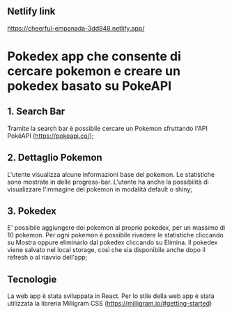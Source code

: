 ## Netlify link
https://cheerful-empanada-3dd948.netlify.app/

# Pokedex app che consente di cercare pokemon e creare un pokedex basato su PokeAPI

## 1. Search Bar
Tramite la search bar è possibile cercare un Pokemon sfruttando l'API PokéAPI (https://pokeapi.co/);

## 2. Dettaglio Pokemon
L'utente visualizza alcune informazioni base del pokemon. Le statistiche sono mostrate in delle progress-bar. L'utente ha anche la possibilità di visualizzare l'immagine del pokemon in modalità default o shiny;

## 3. Pokedex
E' possibile aggiungere dei pokemon al proprio pokedex, per un massimo di 10 pokemon. Per ogni pokemon è possibile rivedere le statistiche cliccando su Mostra oppure eliminarlo dal pokedex cliccando su Elimina. Il pokedex viene salvato nel local storage, così che sia disponibile anche dopo il refresh o al riavvio dell'app;

## Tecnologie
La web app è stata sviluppata in React. Per lo stile della web app è stata utilizzata la libreria Milligram CSS (https://milligram.io/#getting-started)
